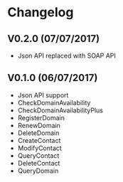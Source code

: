 # Changelog

## V0.2.0 (07/07/2017)
- Json API replaced with SOAP API

## V0.1.0 (06/07/2017)
- Json API support
- CheckDomainAvailability
- CheckDomainAvailabilityPlus
- RegisterDomain
- RenewDomain
- DeleteDomain
- CreateContact
- ModifyContact
- QueryContact
- DeleteContact
- QueryDomain
